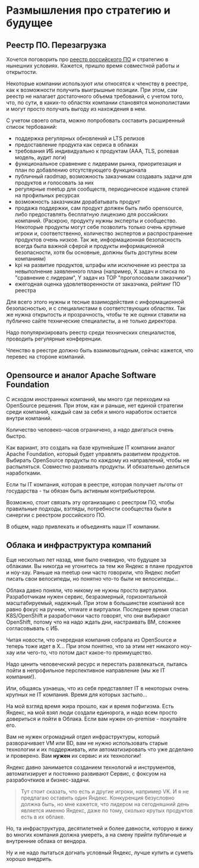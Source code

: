 # Размышления про стратегию и будущее

## Реестр ПО. Перезагрузка

Хочется поговорить про [реестр российского ПО](https://reestr.digital.gov.ru/reestr/) и стратегию в нынешних условиях.
Кажется, пришло время совместной работы и открытости.

Некоторые компании используют или относятся к членству в реестре, как к возможности получить выигрышные позиции. При этом, сам реестр не налагает достаточного объема требований, с учетом того, что, по сути, в каких-то областях компании становятся монополистами и могут просто получать выгоду из нахождения в нем.

С учетом своего опыта, можно попробовать составить расширенный список тербований:
- поддержка регулярных обновлений и LTS релизов
- предоставление продукта как сериса в облаках
- требования ИБ индивидуально к продуктам (ААА, TLS, ролевая модель, аудит логи)
- функциональное сравнение с лидерами рынка, приоритезация и план по добавлению отсутствующего функционала
- публичный raodmap, возможность заказчикам создавать задачи для продуктов и голосовать за них
- регулярные meetup для сообществ, периодическое издание статей на профильных ресурсах
- возможность заказчикам дорабатывать продукт
- продажа поддержки, сам продукт должен быть либо opensource, либо предоставлять бесплатную лицензию для российских компаний. (Раскрою, продукту нужны эксперты и сообщество. Некоторые продукты могут себе позволить только очень крупные игроки и, соответственно, количество экспертов и распространение продуктов очень низкое. Так же, информационная безопасность всегда была важной сферой и продукты информационной безопасности, хотя бы основные, должны быть доступны всем компаниям)
- kpi на развитие продуктов, штрафы или исключение из реестра за невыполнение заявленного плана (например, Х задач и списка по "сравнение с лидерам", Y задач из TOP "проголосовали заказчики")
- ежегодная оценка удовлетворенности от заказчика, рейтинг ПО реестра

Для всего этого нужны и тесные взаимодействия с информационной безопасностью, и с специалистами в соответствующих областях. Так же нужна открытость и прозрачность, чтобы те же оценки ставили на публично сайте технические специалисты, а не только директора.

Надо популяризировать реестр среди технических специалистов, проводить регулярные конференции.

Членство в реестре должно быть взаимовыгодным, сейчас кажется, что перевес на стороне компаний.

## Opensource и аналог Apache Software Foundation

С исходом иностранных компаний, мы много где переходим на OpenSource решения.
При этом, как и раньше, нет единой стратегии среди компаний, каждый сам за себя и много наработок остается внутри компаний.

Количество человеко-часов ограничено, а надо двигаться очень быстро.

Как вариант, это создать на базе крупнейшие IT компании аналог Apache Foundation, который будет управлять развитием продуктов. Выбирать OpenSource продукты по каждому из направлений, чтобы не распыляться. Совместно развивать продукты. И обязательно делиться наработками.

Если ты IT компания, которая в реестре, которая получает льготы от государства - ты обязан быть активным контрибьютером.

Возможно, стоит связать эту организацию с реестром ПО, чтобы правильные подходы, взгляды, потребности сообщества были в синергии с реестром российского ПО.

В общем, надо привлекать и объединять наши IT компании.

## Облака и инфраструктура компаний

Еще несколько лет назад, мне было очевидно, что будущее за облаками. Вы никогда не угонитесь за тем же Яндекс в плане продуктов и ноу-хау. Раньше на meetup они часто говорили, что Яндекс любит писать свои велосипеды, но понятно что-то были не велосипеды...

Облака давно поняли, что никому не нужны просто виртуалки. Разработчикам нужен сервис, безразмерный, горизонтальной масштабируемый, надежный. При этом в большинстве компаний все равно фокус на ручник, vmware и виртуалки. Последнее время спасал K8S/OpenShift и разработчики часто говорят, что они выбирают OpenShift, потому что на надо ждать дни, настраивать ВМ, сложнее согласовывать с ИБ.

Читая новости, что очередная компания собрала из OpenSource и теперь тоже идет в Х... При этом понятно, что за этим нет никакого ноу-хау или чего-то, что потом даст какое-то преимущество.

Надо ценить человеческий ресурс и перестать развлекаться, пытаясь пойти в непрофильное перспективное направление (мы же IT компания!).

Или, общаясь узнаешь, что из себя представляет IT в некоторых очень крупных не IT компания. Время для которых застыло...

На мой взгляд время жира прошло, как и время пофигизма.
Есть Яндекс, на мой взял люди создали единорога, и надо всем просто довериться и пойти в Облака.
Если вам нужен on-premise - покупайте его.

Вам не нужен огромадный отдел инфраструктуры, который разворачивает VM или BD, вам не нужно использовать старые технологии и их поддерживать, или автоматизировать что уже дсделано и проверено. Вам **нужен** их сервис и их технологии!

Яндекс давно занимается созданием технологий и инструментов, автоматизирует и постоянно развивают Сервис, с фоксуом на разрабочткиов и бизнес-задачи.

> Тут стоит сказать, что есть и другие игроки, например VK. И я не предлагаю оставить один Яндекс. Конкуренция безусловно должна быть, но мне кажется, что лидером на сегодняшний день является именно Яндекс, даже по тому, сколько крутых продуктов есть в их облаке.

Но, та инфраструктура, десятилетней и более давности, которую я вижу во многих компания должна умереть, а на смену прийти публичные и внутренние облака от вендора.

Ну и не надо пытаться догнать условный Яндекс, лучше купить и суметь хорошо внедрить.
